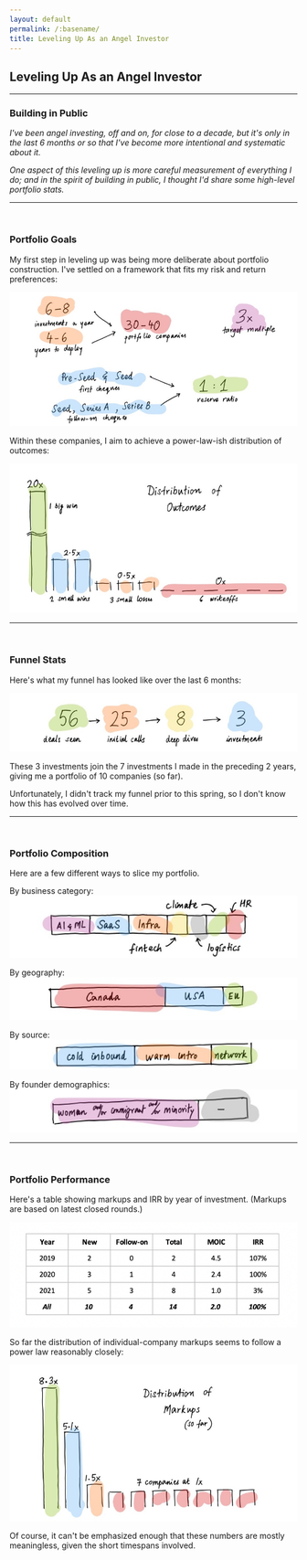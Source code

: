 ```yaml
---
layout: default
permalink: /:basename/
title: Leveling Up As an Angel Investor
---
```


## Leveling Up As an Angel Investor

----

### Building in Public

*I've been angel investing, off and on, for close to a decade, but it's only in the last 6 months or so that I've become more intentional and systematic about it.*  

*One aspect of this leveling up is more careful measurement of everything I do; and in the spirit of building in public, I thought I'd share some high-level portfolio stats.*  


----
<br/>

### Portfolio Goals

My first step in leveling up was being more deliberate about portfolio construction.  I've settled on a framework that fits my risk and return preferences:

<img src="/assets/img/portfolio-parameters.jpg" class="image">

Within these companies, I aim to achieve a power-law-ish distribution of outcomes: 

<img src="/assets/img/distribution-outcomes.jpg" class="image">

----
<br/>



### Funnel Stats

Here's what my funnel has looked like over the last 6 months:

<img src="/assets/img/funnel-stats.jpg" class="image">

These 3 investments join the 7 investments I made in the preceding 2 years, giving me a portfolio of 10 companies (so far).  

Unfortunately, I didn't track my funnel prior to this spring, so I don't know how this has evolved over time. 

----
<br/>



### Portfolio Composition

Here are a few different ways to slice my portfolio.

By business category:
<img src="/assets/img/slice-category.jpg" class="image3">

By geography:
<img src="/assets/img/slice-geography.jpg" class="image3">

By source:
<img src="/assets/img/slice-channel.jpg" class="image3">

By founder demographics:
<img src="/assets/img/slice-demographics.jpg" class="image3">


----
<br/>



### Portfolio Performance

Here's a table showing markups and IRR by year of investment.  (Markups are based on latest closed rounds.)

<img src="/assets/img/irr-table.png" class="image">

So far the distribution of individual-company markups seems to follow a power law reasonably closely:

<img src="/assets/img/distribution-markups.jpg" class="image">

Of course, it can't be emphasized enough that these numbers are mostly meaningless, given the short timespans involved. 


<br/>
<br/>



